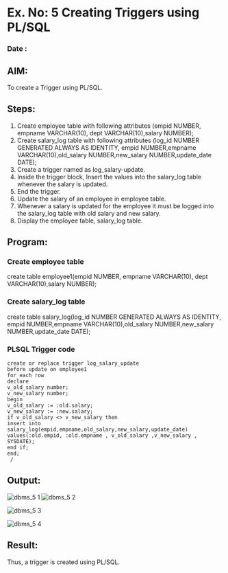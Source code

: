 # Ex. No: 5 Creating Triggers using PL/SQL
### Date :

## AIM: 
To create a Trigger using PL/SQL.

## Steps:
1. Create employee table with following attributes (empid NUMBER, empname VARCHAR(10), dept VARCHAR(10),salary NUMBER);
2. Create salary_log table with following attributes (log_id NUMBER GENERATED ALWAYS AS IDENTITY, empid NUMBER,empname VARCHAR(10),old_salary NUMBER,new_salary NUMBER,update_date DATE);
3. Create a trigger named as log_salary-update.
4. Inside the trigger block, Insert the values into the salary_log table whenever the salary is updated.
5. End the trigger.
6. Update the salary of an employee in employee table.
7. Whenever a salary is updated for the employee it must be logged into the salary_log table with old salary and new salary.
8. Display the employee table, salary_log table.

## Program:
### Create employee table
create table employee1(empid NUMBER, empname VARCHAR(10), dept VARCHAR(10),salary NUMBER);
### Create salary_log table
create table salary_log(log_id NUMBER GENERATED ALWAYS AS IDENTITY, empid NUMBER,empname VARCHAR(10),old_salary NUMBER,new_salary NUMBER,update_date DATE);
### PLSQL Trigger code
```
create or replace trigger log_salary_update
before update on employee1
for each row
declare
v_old_salary number;
v_new_salary number;
begin
v_old_salary := :old.salary;
v_new_salary := :new.salary;
if v_old_salary <> v_new_salary then
insert into salary_log(empid,empname,old_salary,new_salary,update_date)
values(:old.empid, :old.empname , v_old_salary ,v_new_salary , SYSDATE);
end if;     
end;
 /
 ```

## Output:

![dbms_5 1](https://github.com/gummadileepkumar/Ex-No-5-Creating-Triggers-using-PL-SQL/assets/118707761/f6d4be8b-c22f-470d-9c3c-0c9e3061a29b)
![dbms_5 2](https://github.com/gummadileepkumar/Ex-No-5-Creating-Triggers-using-PL-SQL/assets/118707761/6e61903f-4e03-417a-9385-fa58f12deeb2)

![dbms_5 3](https://github.com/gummadileepkumar/Ex-No-5-Creating-Triggers-using-PL-SQL/assets/118707761/92829da5-9d46-44f1-950c-b954e5082b63)

![dbms_5 4](https://github.com/gummadileepkumar/Ex-No-5-Creating-Triggers-using-PL-SQL/assets/118707761/f81eef8b-b4d2-40b4-8824-00c6698ba14d)




## Result:
Thus, a trigger is created using PL/SQL.
